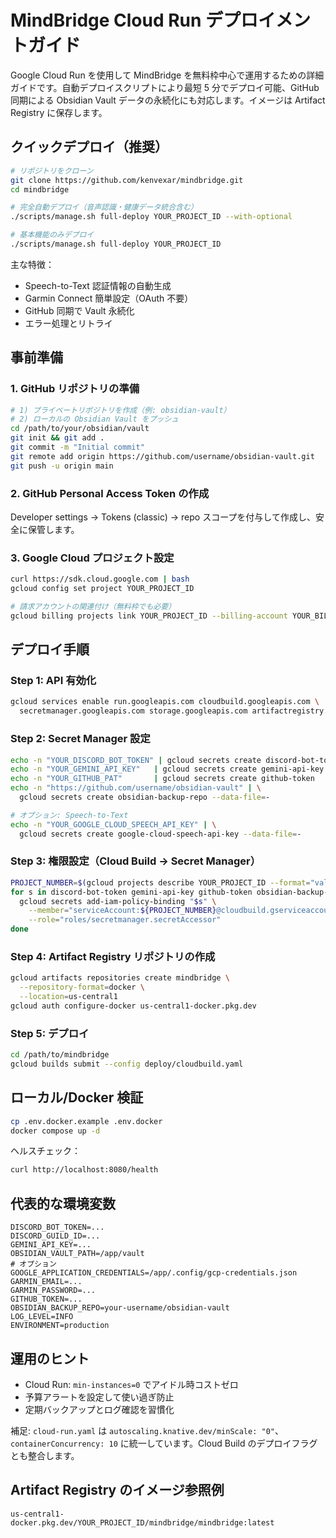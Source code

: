 # MindBridge Cloud Run デプロイメントガイド

Google Cloud Run を使用して MindBridge を無料枠中心で運用するための詳細ガイドです。自動デプロイスクリプトにより最短 5 分でデプロイ可能、GitHub 同期による Obsidian Vault データの永続化にも対応します。イメージは Artifact Registry に保存します。

## クイックデプロイ（推奨）

```bash
# リポジトリをクローン
git clone https://github.com/kenvexar/mindbridge.git
cd mindbridge

# 完全自動デプロイ（音声認識・健康データ統合含む）
./scripts/manage.sh full-deploy YOUR_PROJECT_ID --with-optional

# 基本機能のみデプロイ
./scripts/manage.sh full-deploy YOUR_PROJECT_ID
```

主な特徴：
- Speech-to-Text 認証情報の自動生成
- Garmin Connect 簡単設定（OAuth 不要）
- GitHub 同期で Vault 永続化
- エラー処理とリトライ

## 事前準備

### 1. GitHub リポジトリの準備

```bash
# 1) プライベートリポジトリを作成（例: obsidian-vault）
# 2) ローカルの Obsidian Vault をプッシュ
cd /path/to/your/obsidian/vault
git init && git add .
git commit -m "Initial commit"
git remote add origin https://github.com/username/obsidian-vault.git
git push -u origin main
```

### 2. GitHub Personal Access Token の作成
Developer settings → Tokens (classic) → repo スコープを付与して作成し、安全に保管します。

### 3. Google Cloud プロジェクト設定

```bash
curl https://sdk.cloud.google.com | bash
gcloud config set project YOUR_PROJECT_ID

# 請求アカウントの関連付け（無料枠でも必要）
gcloud billing projects link YOUR_PROJECT_ID --billing-account YOUR_BILLING_ACCOUNT_ID
```

## デプロイ手順

### Step 1: API 有効化
```bash
gcloud services enable run.googleapis.com cloudbuild.googleapis.com \
  secretmanager.googleapis.com storage.googleapis.com artifactregistry.googleapis.com
```

### Step 2: Secret Manager 設定
```bash
echo -n "YOUR_DISCORD_BOT_TOKEN" | gcloud secrets create discord-bot-token --data-file=-
echo -n "YOUR_GEMINI_API_KEY"   | gcloud secrets create gemini-api-key      --data-file=-
echo -n "YOUR_GITHUB_PAT"       | gcloud secrets create github-token        --data-file=-
echo -n "https://github.com/username/obsidian-vault" | \
  gcloud secrets create obsidian-backup-repo --data-file=-

# オプション: Speech-to-Text
echo -n "YOUR_GOOGLE_CLOUD_SPEECH_API_KEY" | \
  gcloud secrets create google-cloud-speech-api-key --data-file=-
```

### Step 3: 権限設定（Cloud Build → Secret Manager）
```bash
PROJECT_NUMBER=$(gcloud projects describe YOUR_PROJECT_ID --format="value(projectNumber)")
for s in discord-bot-token gemini-api-key github-token obsidian-backup-repo; do
  gcloud secrets add-iam-policy-binding "$s" \
    --member="serviceAccount:${PROJECT_NUMBER}@cloudbuild.gserviceaccount.com" \
    --role="roles/secretmanager.secretAccessor"
done
```

### Step 4: Artifact Registry リポジトリの作成
```bash
gcloud artifacts repositories create mindbridge \
  --repository-format=docker \
  --location=us-central1
gcloud auth configure-docker us-central1-docker.pkg.dev
```

### Step 5: デプロイ
```bash
cd /path/to/mindbridge
gcloud builds submit --config deploy/cloudbuild.yaml
```

## ローカル/Docker 検証
```bash
cp .env.docker.example .env.docker
docker compose up -d
```

ヘルスチェック：
```bash
curl http://localhost:8080/health
```

## 代表的な環境変数
```env
DISCORD_BOT_TOKEN=...
DISCORD_GUILD_ID=...
GEMINI_API_KEY=...
OBSIDIAN_VAULT_PATH=/app/vault
# オプション
GOOGLE_APPLICATION_CREDENTIALS=/app/.config/gcp-credentials.json
GARMIN_EMAIL=...
GARMIN_PASSWORD=...
GITHUB_TOKEN=...
OBSIDIAN_BACKUP_REPO=your-username/obsidian-vault
LOG_LEVEL=INFO
ENVIRONMENT=production
```

## 運用のヒント
- Cloud Run: `min-instances=0` でアイドル時コストゼロ
- 予算アラートを設定して使い過ぎ防止
- 定期バックアップとログ確認を習慣化

補足: `cloud-run.yaml` は `autoscaling.knative.dev/minScale: "0"`、`containerConcurrency: 10` に統一しています。Cloud Build のデプロイフラグとも整合します。

## Artifact Registry のイメージ参照例
`us-central1-docker.pkg.dev/YOUR_PROJECT_ID/mindbridge/mindbridge:latest`
